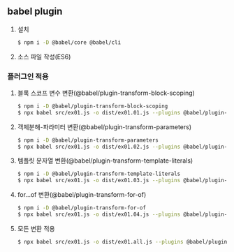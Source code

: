 ## babel plugin
1. 설치
   ```bash
   $ npm i -D @babel/core @babel/cli
   ```

2. 소스 파일 작성(ES6)

### 플러그인 적용
1. 블록 스코프 변수 변환(@babel/plugin-transform-block-scoping)

   ```bash
   $ npm i -D @babel/plugin-transform-block-scoping
   $ npx babel src/ex01.js -o dist/ex01.01.js --plugins @babel/plugin-transform-block-scoping
   ```

2. 객체분해-파라미터 변환(@babel/plugin-transform-parameters)

   ```bash
   $ npm i -D @babel/plugin-transform-parameters
   $ npx babel src/ex01.js -o dist/ex01.02.js --plugins @babel/plugin-transform-parameters
   ```

3. 템플릿 문자열 변환(@babel/plugin-transform-template-literals)

   ```bash
   $ npm i -D @babel/plugin-transform-template-literals
   $ npx babel src/ex01.js -o dist/ex01.03.js --plugins @babel/plugin-transform-template-literals
   ```

4. for...of 변환(@babel/plugin-transform-for-of)

   ```bash
   $ npm i -D @babel/plugin-transform-for-of
   $ npx babel src/ex01.js -o dist/ex01.04.js --plugins @babel/plugin-transform-for-of
   ```

5. 모든 변환 적용

   ```bash
   $ npx babel src/ex01.js -o dist/ex01.all.js --plugins @babel/plugin-transform-block-scoping --plugins @babel/plugin-transform-parameters --plugins @babel/plugin-transform-template-literals --plugins @babel/plugin-transform-for-of
   ```